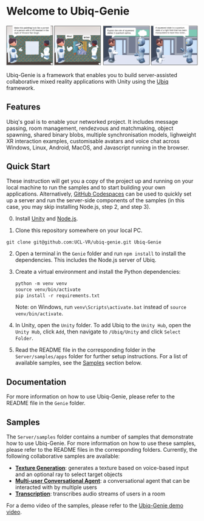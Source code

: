 # Welcome to Ubiq-Genie

![Illustrations of two sample demos available in Ubiq-Genie](header.png)

Ubiq-Genie is a framework that enables you to build server-assisted collaborative mixed reality applications with Unity using the [Ubiq](https://ubiq.online) framework.

## Features

Ubiq's goal is to enable your networked project. It includes message passing, room management, rendezvous and matchmaking, object spawning, shared binary blobs, multiple synchronisation models, lighweight XR interaction examples, customisable avatars and voice chat across Windows, Linux, Android, MacOS, and Javascript running in the browser.

## Quick Start

These instruction will get you a copy of the project up and running on your local machine to run the samples and to start building your own applications. Alternatively, [GitHub Codespaces](https://docs.github.com/en/codespaces) can be used to quickly set up a server and run the server-side components of the samples (in this case, you may skip installing Node.js, step 2, and step 3).

0. Install [Unity](https://unity3d.com/get-unity/download) and [Node.js](https://nodejs.org/en/download/).

1. Clone this repository somewhere on your local PC.

```
git clone git@github.com:UCL-VR/ubiq-genie.git Ubiq-Genie
```

2. Open a terminal in the `Genie` folder and run `npm install` to install the dependencies. This includes the Node.js server of Ubiq.

3. Create a virtual environment and install the Python dependencies:

    ```
    python -m venv venv
    source venv/bin/activate
    pip install -r requirements.txt
    ```

    Note: on Windows, run `venv\Scripts\activate.bat` instead of `source venv/bin/activate`.

4. In Unity, open the `Unity` folder. To add Ubiq to the `Unity Hub`, open the `Unity Hub`, click `Add`, then navigate to `/Ubiq/Unity` and click `Select Folder`.

5. Read the README file in the corresponding folder in the `Server/samples/apps` folder for further setup instructions. For a list of available samples, see the [Samples](#samples) section below.

## Documentation
For more information on how to use Ubiq-Genie, please refer to the README file in the `Genie` folder.

## Samples

The `Server/samples` folder contains a number of samples that demonstrate how to use Ubiq-Genie. For more information on how to use these samples, please refer to the README files in the corresponding folders. Currently, the following collaborative samples are available:

- [**Texture Generation**](Server/samples/apps/texture_generation/README.md): generates a texture based on voice-based input and an optional ray to select target objects
- [**Multi-user Conversational Agent**](Server/samples/apps/virtual_assistant/README.md): a conversational agent that can be interacted with by multiple users
- [**Transcription**](Server/samples/apps/transcription/README.md): transcribes audio streams of users in a room

For a demo video of the samples, please refer to the [Ubiq-Genie demo video](https://youtu.be/cGz0z9BIgQk).
